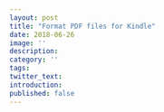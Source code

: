 ```yaml
---
layout: post
title: "Format PDF files for Kindle"
date: 2018-06-26
image: ''
description:
category: ''
tags:
twitter_text:
introduction:
published: false
---
```

